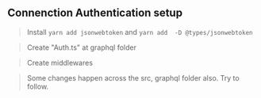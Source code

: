 ## Connenction Authentication setup

> Install `yarn add jsonwebtoken` and `yarn add  -D @types/jsonwebtoken`

> Create "Auth.ts" at graphql folder

> Create middlewares

> Some changes happen across the src, graphql folder also. Try to follow.
